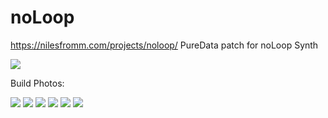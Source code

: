 # noLoop
https://nilesfromm.com/projects/noloop/
PureData patch for noLoop Synth

<img src="https://github.com/nilesfromm/noLoop/blob/master/UI.png"></img>

Build Photos:

<img src="https://github.com/nilesfromm/noLoop/blob/master/process/IMG_6262.JPG"></img>
<img src="https://github.com/nilesfromm/noLoop/blob/master/process/IMG_6266.JPG"></img>
<img src="https://github.com/nilesfromm/noLoop/blob/master/process/IMG_6267.JPG"></img>
<img src="https://github.com/nilesfromm/noLoop/blob/master/process/IMG_6270.JPG"></img>
<img src="https://github.com/nilesfromm/noLoop/blob/master/process/IMG_6271.JPG"></img>
<img src="https://github.com/nilesfromm/noLoop/blob/master/process/IMG_6272.JPG"></img>
